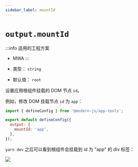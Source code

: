 ```yaml
---
sidebar_label: mountId
---
```


# `output.mountId`

:::info 适用的工程方案
* MWA
:::

* 类型： `string`
* 默认值： `root`

设置应用根组件挂载的 DOM 节点 `id`。

例如，修改 DOM 挂载节点 `id` 为 `app`：

```javascript title="modern.config.js"
import { defineConfig } from '@modern-js/app-tools';

export default defineConfig({
  output: {
    mountId: 'app',
  },
});
```

`yarn dev` 之后可以看到根组件会挂载到 id 为 "app" 的 div 标签：

![](https://lf3-static.bytednsdoc.com/obj/eden-cn/aphqeh7uhohpquloj/modern-js/docs/output-mount-id.png)


